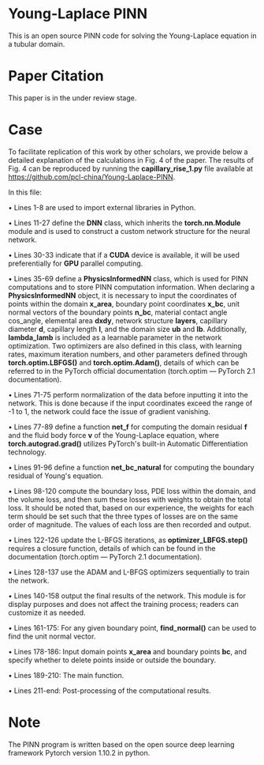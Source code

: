 # Young-Laplace PINN
This is an open source PINN code for solving the Young-Laplace equation in a tubular domain.
# Paper Citation
This paper is in the under review stage.
# Case
To facilitate replication of this work by other scholars, we provide below a detailed explanation of the calculations in Fig. 4 of the paper. The results of Fig. 4 can be reproduced by running the **capillary_rise_1.py** file available at https://github.com/pcl-china/Young-Laplace-PINN.

In this file:

•	Lines 1-8 are used to import external libraries in Python.

•	Lines 11-27 define the **DNN** class, which inherits the **torch.nn.Module** module and is used to construct a custom network structure for the neural network.

•	Lines 30-33 indicate that if a **CUDA** device is available, it will be used preferentially for **GPU** parallel computing.

•	Lines 35-69 define a **PhysicsInformedNN** class, which is used for PINN computations and to store PINN computation information. When declaring a **PhysicsInformedNN** object, it is necessary to input the coordinates of points within the domain **x_area**, boundary point coordinates **x_bc**, unit normal vectors of the boundary points **n_bc**, material contact angle cos_angle, elemental area **dxdy**, network structure **layers**, capillary diameter **d**, capillary length **l**, and the domain size **ub** and **lb**. Additionally, **lambda_lamb** is included as a learnable parameter in the network optimization. Two optimizers are also defined in this class, with learning rates, maximum iteration numbers, and other parameters defined through **torch.optim.LBFGS()** and **torch.optim.Adam()**, details of which can be referred to in the PyTorch official documentation (torch.optim — PyTorch 2.1 documentation).

•	Lines 71-75 perform normalization of the data before inputting it into the network. This is done because if the input coordinates exceed the range of -1 to 1, the network could face the issue of gradient vanishing.

•	Lines 77-89 define a function **net_f** for computing the domain residual **f** and the fluid body force **v** of the Young-Laplace equation, where **torch.autograd.grad()** utilizes PyTorch's built-in Automatic Differentiation technology.

•	Lines 91-96 define a function **net_bc_natural** for computing the boundary residual of Young's equation.

•	Lines 98-120 compute the boundary loss, PDE loss within the domain, and the volume loss, and then sum these losses with weights to obtain the total loss. It should be noted that, based on our experience, the weights for each term should be set such that the three types of losses are on the same order of magnitude. The values of each loss are then recorded and output.

•	Lines 122-126 update the L-BFGS iterations, as **optimizer_LBFGS.step()** requires a closure function, details of which can be found in the documentation (torch.optim — PyTorch 2.1 documentation).

•	Lines 128-137 use the ADAM and L-BFGS optimizers sequentially to train the network.

•	Lines 140-158 output the final results of the network. This module is for display purposes and does not affect the training process; readers can customize it as needed.

•	Lines 161-175: For any given boundary point, **find_normal()** can be used to find the unit normal vector.

•	Lines 178-186: Input domain points **x_area** and boundary points **bc**, and specify whether to delete points inside or outside the boundary.

•	Lines 189-210: The main function.

•	Lines 211-end: Post-processing of the computational results.

# Note
The PINN program is written based on the open source deep learning framework Pytorch version 1.10.2 in python.

